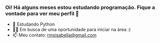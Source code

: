 ### Oi! Há alguns meses estou estudando programação. Fique a vontade para ver meu perfil 👋


- 🌱 Estudando Python
- 👯🔭 Em busca de uma oportunidade para iniciar na área :)
- 📫 Meu contato: rmsisabella@gmail.com
